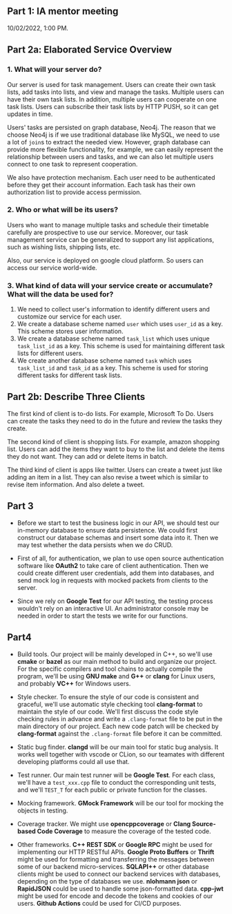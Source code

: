 ## Part 1: IA mentor meeting

10/02/2022, 1:00 PM.

## Part 2a: Elaborated Service Overview

### 1. What will your server do?

Our server is used for task management. Users can create their own task lists, add tasks into lists, and view and manage the tasks. Multiple users can have their own task lists. In addition, multiple users can cooperate on one task lists. Users can subscribe their task lists by HTTP PUSH, so it can get updates in time. 

Users' tasks are persisted on graph database, Neo4j. The reason that we choose Neo4j is if we use traditional database like MySQL, we need to use a lot of `join`s to extract the needed view. However, graph database can provide more flexible functionality, for example, we can easily represent the relationship between users and tasks, and we can also let multiple users connect to one task to represent cooperation.

We also have protection mechanism. Each user need to be authenticated before they get their account information. Each task has their own authorization list to provide access permission.

### 2. Who or what will be its users?

Users who want to manage multiple tasks and schedule their timetable carefully are prospective to use our service. Moreover, our task management service can be generalized to support any list applications, such as wishing lists, shipping lists, etc.

Also, our service is deployed on google cloud platform. So users can access our service world-wide.

### 3. What kind of data will your service create or accumulate? What will the data be used for?

1) We need to collect user's information to identify different users and customize our service for each user.
2) We create a database scheme named `user` which uses `user_id` as a key. This scheme stores user information.
3) We create a database scheme named `task_list` which uses unique `task_list_id` as a key. This scheme is used for maintaining different task lists for different users.
4) We create another database scheme named `task` which uses `task_list_id` and `task_id` as a key. This scheme is used for storing different tasks for different task lists.

## Part 2b: Describe Three Clients

The first kind of client is to-do lists. For example, Microsoft To Do. Users can create the tasks they need to do in the future and review the tasks they create.

The second kind of client is shopping lists. For example, amazon shopping list. Users can add the items they want to buy to the list and delete the items they do not want. They can add or delete items in batch.

The third kind of client is apps like twitter. Users can create a tweet just like adding an item in a list. They can also revise a tweet which is similar to revise item information. And also delete a tweet.

## Part 3

- Before we start to test the business logic in our API, we should test our in-memory database to ensure data persistence. We could first construct our database schemas and insert some data into it. Then we may test whether the data persists when we do CRUD. 

- First of all, for authentication, we plan to use open source authentication software like **OAuth2** to take care of client authentication. Then we could create different user credentials, add them into databases, and send mock log in requests with mocked packets from clients to the server.

- Since we rely on **Google Test** for our API testing, the testing process wouldn't rely on an interactive UI. An administrator console may be needed in order to start the tests we write for our functions.

## Part4

- Build tools. Our project will be mainly developed in C++, so we'll use **cmake** or **bazel**
as our main method to build and organize our project. For the specific compilers and tool chains
to actually compile the program, we'll be using **GNU make** and **G++** or **clang** for Linux users,
and probably **VC++** for Windows users.

- Style checker. To ensure the style of our code is consistent and graceful, we'll use automatic
style checking tool **clang-format** to maintain the style of our code. We'll first discuss the
code style checking rules in advance and write a `.clang-format` file to be put in the main directory
of our project. Each new code patch will be checked by **clang-format** against the `.clang-format`
file before it can be committed.

- Static bug finder. **clangd** will be our main tool for static bug analysis. It works well together with
vscode or CLion, so our teamates with different developing platforms could all use that.

- Test runner. Our main test runner will be **Google Test**. For each class, we'll have a `test_xxx.cpp`
file to conduct the corresponding unit tests, and we'll `TEST_T` for each public or private function for
the classes.

- Mocking framework. **GMock Framework** will be our tool for mocking the objects in testing.

- Coverage tracker. We might use **opencppcoverage** or **Clang Source-based Code Coverage** to measure
the coverage of the tested code.

- Other frameworks. **C++ REST SDK** or **Google RPC** might be used for implementing our HTTP RESTful APIs. **Google Proto Buffers** or **Thrift** might be used for formatting and transferring
the messages between some of our backend micro-services. **SQLAPI++** or other database clients might be used
to connect our backend services with databases, depending on the type of databases we use. **nlohmann json**
or **RapidJSON** could be used to handle some json-formatted data. **cpp-jwt** might be used for encode and decode
the tokens and cookies of our users. **Github Actions** could be used for CI/CD purposes.

